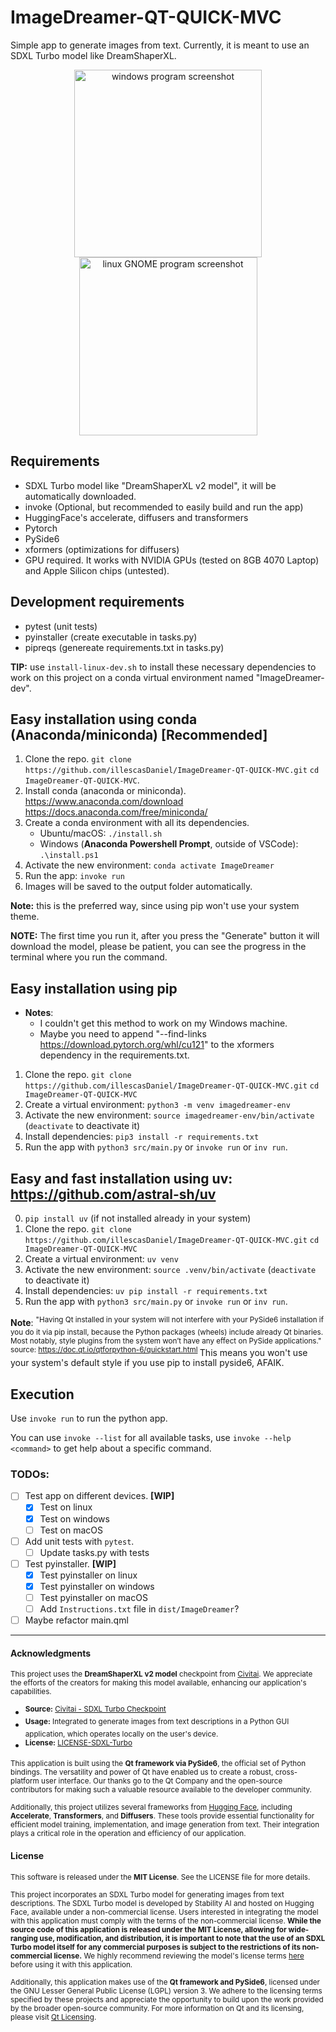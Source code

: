# ImageDreamer-QT-QUICK-MVC
Simple app to generate images from text. Currently, it is meant to use an SDXL Turbo model like DreamShaperXL.

<p align="center">
	<img src="assets/program_windows.png" alt="windows program screenshot" width="300" />
	<img src="assets/program_gnome.png" alt="linux GNOME program screenshot" width="285" />
</p>

## Requirements
- SDXL Turbo model like "DreamShaperXL v2 model", it will be automatically downloaded.
- invoke (Optional, but recommended to easily build and run the app)
- HuggingFace's accelerate, diffusers and transformers
- Pytorch
- PySide6
- xformers (optimizations for diffusers)
- GPU required. It works with NVIDIA GPUs (tested on 8GB 4070 Laptop) and Apple Silicon chips (untested).

## Development requirements
- pytest (unit tests)
- pyinstaller (create executable in tasks.py)
- pipreqs (genereate requirements.txt in tasks.py)

**TIP:** use `install-linux-dev.sh` to install these necessary dependencies to work on this project on a conda virtual environment named "ImageDreamer-dev".

## Easy installation using conda (Anaconda/miniconda) [Recommended]
1. Clone the repo. `git clone https://github.com/illescasDaniel/ImageDreamer-QT-QUICK-MVC.git`
`cd ImageDreamer-QT-QUICK-MVC`.
2. Install conda (anaconda or miniconda).
https://www.anaconda.com/download
https://docs.anaconda.com/free/miniconda/
3. Create a conda environment with all its dependencies.
	- Ubuntu/macOS: `./install.sh`
	- Windows (**Anaconda Powershell Prompt**, outside of VSCode): `.\install.ps1`
4. Activate the new environment: `conda activate ImageDreamer`
5. Run the app: `invoke run`
6. Images will be saved to the output folder automatically.

**Note:** this is the preferred way, since using pip won't use your system theme.

**NOTE:** The first time you run it, after you press the "Generate" button it will download the model, please be patient, you can see the progress in the terminal where you run the command.

## Easy installation using pip
- **Notes**:
	- I couldn't get this method to work on my Windows machine.
	- Maybe you need to append "--find-links https://download.pytorch.org/whl/cu121" to the xformers dependency in the requirements.txt.
1. Clone the repo. `git clone https://github.com/illescasDaniel/ImageDreamer-QT-QUICK-MVC.git`
`cd ImageDreamer-QT-QUICK-MVC`
2. Create a virtual environment: `python3 -m venv imagedreamer-env`
3. Activate the new environment: `source imagedreamer-env/bin/activate` (`deactivate` to deactivate it)
4. Install dependencies: `pip3 install -r requirements.txt`
5. Run the app with `python3 src/main.py` or `invoke run` or `inv run`.

## Easy and fast installation using uv: https://github.com/astral-sh/uv
0. `pip install uv` (if not installed already in your system)
1. Clone the repo. `git clone https://github.com/illescasDaniel/ImageDreamer-QT-QUICK-MVC.git`
`cd ImageDreamer-QT-QUICK-MVC`
2. Create a virtual environment: `uv venv`
3. Activate the new environment: `source .venv/bin/activate` (`deactivate` to deactivate it)
4. Install dependencies: `uv pip install -r requirements.txt`
5. Run the app with `python3 src/main.py` or `invoke run` or `inv run`.

**Note**: <sup>"Having Qt installed in your system will not interfere with your PySide6 installation if you do it via pip install, because the Python packages (wheels) include already Qt binaries. Most notably, style plugins from the system won’t have any effect on PySide applications." source: https://doc.qt.io/qtforpython-6/quickstart.html </sup> This means you won't use your system's default style if you use pip to install pyside6, AFAIK.


## Execution
Use `invoke run` to run the python app.

You can use `invoke --list` for all available tasks, use `invoke --help <command>` to get help about a specific command.

### TODOs:
- [ ] Test app on different devices. **[WIP]**
	- [x] Test on linux
	- [x] Test on windows
	- [ ] Test on macOS
- [ ] Add unit tests with `pytest`.
	- [ ] Update tasks.py with tests
- [ ] Test pyinstaller. **[WIP]**
	- [x] Test pyinstaller on linux
	- [x] Test pyinstaller on windows
	- [ ] Test pyinstaller on macOS
	- [ ] Add `Instructions.txt` file in `dist/ImageDreamer`?
- [ ] Maybe refactor main.qml

---

#### Acknowledgments

<sup>This project uses the **DreamShaperXL v2 model** checkpoint from [Civitai](https://civitai.com/models/112902?modelVersionId=341981). We appreciate the efforts of the creators for making this model available, enhancing our application's capabilities.</sup>
- <sup> **Source:** [Civitai - SDXL Turbo Checkpoint](https://civitai.com/models/112902?modelVersionId=341981)</sup>
- <sup>**Usage:** Integrated to generate images from text descriptions in a Python GUI application, which operates locally on the user's device.</sup>
- <sup>**License:** [LICENSE-SDXL-Turbo](https://raw.githubusercontent.com/Stability-AI/generative-models/main/model_licenses/LICENSE-SDXL-Turbo)</sup>

<sup>This application is built using the **Qt framework via PySide6**, the official set of Python bindings. The versatility and power of Qt have enabled us to create a robust, cross-platform user interface. Our thanks go to the Qt Company and the open-source contributors for making such a valuable resource available to the developer community.</sup>

<sup>Additionally, this project utilizes several frameworks from [Hugging Face](https://huggingface.co/), including **Accelerate**, **Transformers**, and **Diffusers**. These tools provide essential functionality for efficient model training, implementation, and image generation from text. Their integration plays a critical role in the operation and efficiency of our application.</sup>

#### License

<sup>This software is released under the **MIT License**. See the LICENSE file for more details.</sup>

<sup>This project incorporates an SDXL Turbo model for generating images from text descriptions. The SDXL Turbo model is developed by Stability AI and hosted on Hugging Face, available under a non-commercial license. Users interested in integrating the model with this application must comply with the terms of the non-commercial license. **While the source code of this application is released under the MIT License, allowing for wide-ranging use, modification, and distribution, it is important to note that the use of an SDXL Turbo model itself for any commercial purposes is subject to the restrictions of its non-commercial license.** We highly recommend reviewing the model's license terms [here](https://huggingface.co/stabilityai/sdxl-turbo) before using it with this application.</sup>

<sup>Additionally, this application makes use of the **Qt framework and PySide6**, licensed under the GNU Lesser General Public License (LGPL) version 3. We adhere to the licensing terms specified by these projects and appreciate the opportunity to build upon the work provided by the broader open-source community. For more information on Qt and its licensing, please visit [Qt Licensing](https://www.qt.io/licensing/).</sup>
